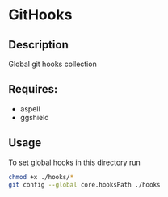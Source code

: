 # GitHooks

## Description
Global git hooks collection

## Requires:
 - aspell
 - ggshield

## Usage

To set global hooks in this directory run
```bash
chmod +x ./hooks/*
git config --global core.hooksPath ./hooks
```